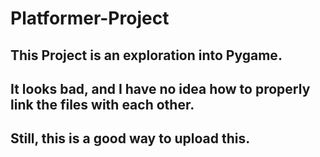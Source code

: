 # Platformer-Project

## This Project is an exploration into Pygame.
## It looks bad, and I have no idea how to properly link the files with each other.
## Still, this is a good way to upload this.
